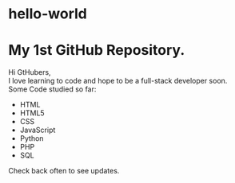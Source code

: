 # hello-world
<h1>My 1st GitHub Repository.</h1>

<p>Hi GtHubers,<br/>
I love learning to code and hope to be a full-stack developer soon.<br/>
Some Code studied so far:
<ul>
<li/>HTML
<li/>HTML5
<li/>CSS
<li/>JavaScript
<li/>Python
<li/>PHP
<li/>SQL
</ul>
Check back often to see updates.
</p>

